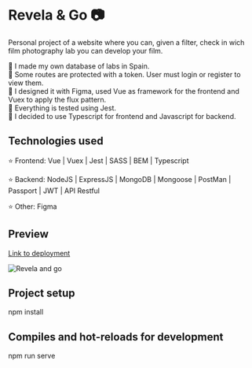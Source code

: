 # Revela & Go 📷

Personal project of a website where you can, given a filter, check in wich film photography lab you can develop your film. </br>

🔹 I made my own database of labs in Spain. </br>
🔹 Some routes are protected with a token. User must login or register to view them. </br>
🔹 I designed it with Figma, used Vue as framework for the frontend and Vuex to apply the flux pattern. </br>
🔹 Everything is tested using Jest.</br>
🔹 I decided to use Typescript for frontend and Javascript for backend.</br>

## Technologies used

⭐ Frontend: Vue | Vuex | Jest | SASS | BEM | Typescript

⭐ Backend: NodeJS | ExpressJS | MongoDB | Mongoose | PostMan | Passport | JWT | API Restful

⭐ Other: Figma

## Preview

[Link to deployment](https://revela-and-go.vercel.app/)

<img src="https://i.ibb.co/LPnL9Pn/revelaandgogifcompressed.gif" alt="Revela and go" />

## Project setup

npm install

## Compiles and hot-reloads for development

npm run serve
